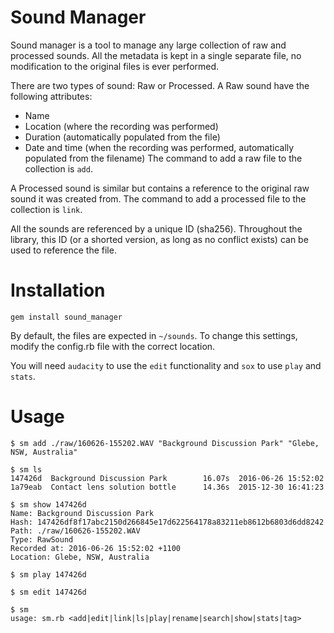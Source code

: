 # Sound Manager

Sound manager is a tool to manage any large collection of raw and processed sounds. All the metadata is kept in a single separate file, no modification to the original files is ever performed.

There are two types of sound: Raw or Processed. A Raw sound have the following attributes:

* Name
* Location (where the recording was performed)
* Duration (automatically populated from the file)
* Date and time (when the recording was performed, automatically populated from the filename)
The command to add a raw file to the collection is `add`.

A Processed sound is similar but contains a reference to the original raw sound it was created from. The command to add a processed file to the collection is `link`.

All the sounds are referenced by a unique ID (sha256). Throughout the library, this ID (or a shorted version, as long as no conflict exists) can be used to reference the file.

# Installation

`gem install sound_manager`

By default, the files are expected in `~/sounds`. To change this settings, modify the config.rb file with the correct location.

You will need `audacity` to use the `edit` functionality and `sox` to use `play` and `stats`.

# Usage

```
$ sm add ./raw/160626-155202.WAV "Background Discussion Park" "Glebe, NSW, Australia"
```

```
$ sm ls
147426d  Background Discussion Park        16.07s  2016-06-26 15:52:02
1a79eab  Contact lens solution bottle      14.36s  2015-12-30 16:41:23
```

```
$ sm show 147426d
Name: Background Discussion Park
Hash: 147426df8f17abc2150d266845e17d622564178a83211eb8612b6803d6dd8242
Path: ./raw/160626-155202.WAV
Type: RawSound
Recorded at: 2016-06-26 15:52:02 +1100
Location: Glebe, NSW, Australia
```

```
$ sm play 147426d
```

```
$ sm edit 147426d
```

```
$ sm
usage: sm.rb <add|edit|link|ls|play|rename|search|show|stats|tag>
```




